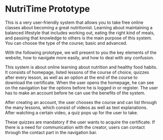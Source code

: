 # NutriTime Prototype 
This is a very user-friendly system that allows you to take free online classes about becoming a great nutritionist. Learning about maintaining a balanced lifestyle that includes working out, eating the right kind of meals, and passing that knowledge to others is the main purpose of this system. You can choose the type of the course; basic and advanced.

With the following prototype, we will present to you the key elements of the website, how to navigate more easily, and how to deal with any confusion. 

This system is about online learning about nutrition and healthy food habits. It consists of homepage, listed lessons of the course of choice, quizzes after every lesson, as well as an option at the end of the course to download the certificate. When the user opens the homepage, he can see on the navigation bar the options before he is logged in or register. The user has to make an account before he can use the benefits of the system.

After creating an account, the user chooses the course and can list through the many lessons, which consist of videos as well as text explanations. After watching a certain video, a quiz pops up for the user to take.

These quizzes are mandatory if the user wants to acquire the certificate. If there is a need for communication with the creator, users can contact through the contact part in the navigation bar.

